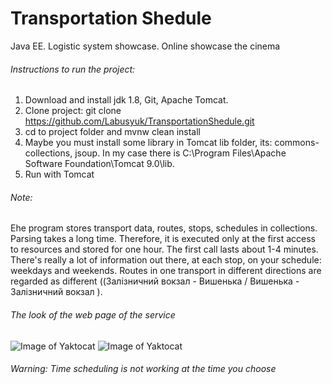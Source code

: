 # Transportation Shedule
Java EE. Logistic system showcase. 
Online showcase the cinema
###### Instructions to run the project:

1. Download and install jdk 1.8, Git, Apache Tomcat.
2. Clone project: git clone https://github.com/Labusyuk/TransportationShedule.git
3. cd to project folder and mvnw clean install
4. Maybe you must install some library in Tomcat lib folder, its: commons-collections, jsoup. In my case there is C:\Program Files\Apache Software Foundation\Tomcat 9.0\lib.
4. Run with Tomcat

###### Note: 
Еhe program stores transport data, routes, stops, schedules in collections. Parsing takes a long time. Therefore, it is executed only at the first access to resources and stored for one hour. The first call lasts about 1-4 minutes.
There's really a lot of information out there, at each stop, on your schedule: weekdays and weekends. Routes in one transport in different directions are regarded as different ((Залізничний вокзал - Вишенька   /  Вишенька - Залізничний вокзал ).

###### The look of the web page of the service

![Image of Yaktocat](https://raw.githubusercontent.com/Labusyuk/TransportationShedule/master/webview.png)
![Image of Yaktocat](https://raw.githubusercontent.com/Labusyuk/TransportationShedule/master/project1.png)

###### Warning: Time scheduling is not working at the time you choose
